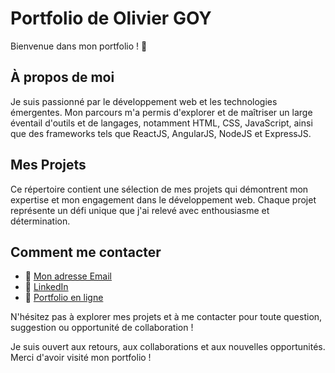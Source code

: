 # Portfolio de Olivier GOY

Bienvenue dans mon portfolio ! 👋

## À propos de moi

Je suis passionné par le développement web et les technologies émergentes. Mon parcours m'a permis d'explorer et de maîtriser un large éventail d'outils et de langages, notamment HTML, CSS, JavaScript, ainsi que des frameworks tels que ReactJS, AngularJS, NodeJS et ExpressJS.

## Mes Projets

Ce répertoire contient une sélection de mes projets qui démontrent mon expertise et mon engagement dans le développement web. Chaque projet représente un défi unique que j'ai relevé avec enthousiasme et détermination.


## Comment me contacter
- 📧 [Mon adresse Email](mailto:contact@oliviergoy.dev)
- 💼 [LinkedIn](https://www.linkedin.com/in/olivier-goy/)
- 🔗 [Portfolio en ligne](https://oliviergoy.dev)

N'hésitez pas à explorer mes projets et à me contacter pour toute question, suggestion ou opportunité de collaboration !

Je suis ouvert aux retours, aux collaborations et aux nouvelles opportunités. Merci d'avoir visité mon portfolio !
